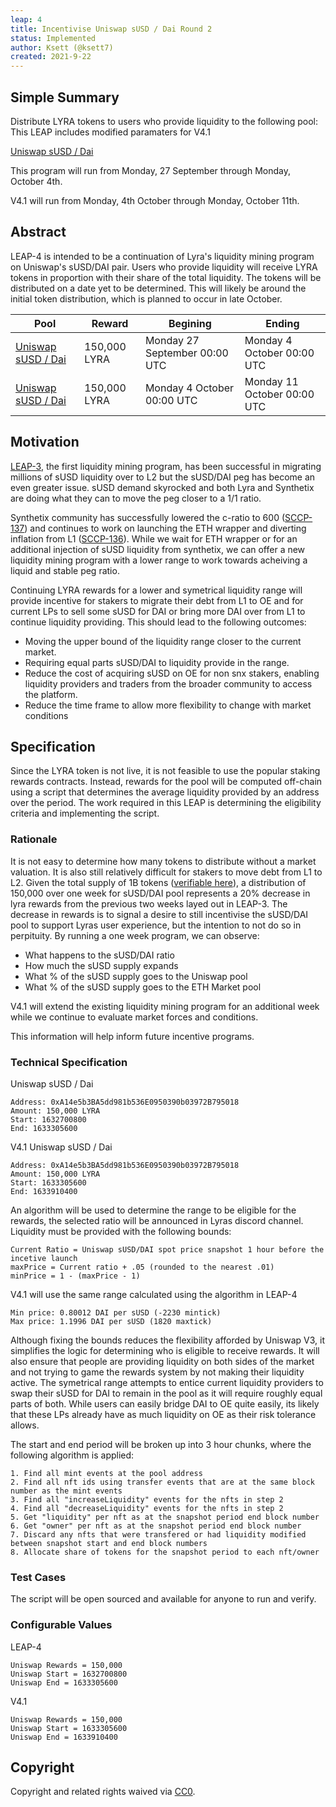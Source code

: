 ```yaml
---
leap: 4
title: Incentivise Uniswap sUSD / Dai Round 2
status: Implemented
author: Ksett (@ksett7)
created: 2021-9-22
---
```


<!--You can leave these HTML comments in your merged LEAP and delete the visible duplicate text guides, they will not appear and may be helpful to refer to if you edit it again. This is the suggested template for new LEAPs. Note that a LEAP number will be assigned by an editor. When opening a pull request to submit your LEAP, please use an abbreviated title in the filename, `leap-draft_title_abbrev.md`. The title should be 44 characters or less.-->

## Simple Summary
Distribute LYRA tokens to users who provide liquidity to the following pool:
This LEAP includes modified paramaters for V4.1

[Uniswap sUSD / Dai](https://optimistic.etherscan.io/address/0xa14e5b3ba5dd981b536e0950390b03972b795018)

This program will run from Monday, 27 September through Monday, October 4th.

V4.1  will run from Monday, 4th October through Monday, October 11th.

## Abstract
<!--A short (~200 word) description of the proposed change, the abstract should clearly describe the proposed change. This is what *will* be done if the LEAP is implemented, not *why* it should be done or *how* it will be done. If the LEAP proposes deploying a new contract, write, "we propose to deploy a new contract that will do x".-->
LEAP-4 is intended to be a continuation of Lyra's liquidity mining program on Uniswap's sUSD/DAI pair.  Users who provide liquidity will receive LYRA tokens in proportion with
their share of the total liquidity. The tokens will be distributed on a date yet to be determined. This will likely be around the initial token distribution, which is planned to
occur in late October.

| Pool          | Reward        | Begining         | Ending           |
| ------------- | ------------- | ---------------- | ---------------- |
| [Uniswap sUSD / Dai](https://optimistic.etherscan.io/address/0xa14e5b3ba5dd981b536e0950390b03972b795018)| 150,000 LYRA | Monday 27 September 00:00 UTC | Monday 4 October 00:00 UTC |
| [Uniswap sUSD / Dai](https://optimistic.etherscan.io/address/0xa14e5b3ba5dd981b536e0950390b03972b795018)| 150,000 LYRA | Monday 4 October 00:00 UTC | Monday 11 October 00:00 UTC |


## Motivation
<!--This is the problem statement. This is the *why* of the LEAP. It should clearly explain *why* the current state of the protocol is inadequate.  It is critical that you explain *why* the change is needed, if the LEAP proposes changing how something is calculated, you must address *why* the current calculation is innaccurate or wrong. This is not the place to describe how the LEAP will address the issue!-->
[LEAP-3](https://leaps.lyra.finance/leaps/leap-3/), the first liquidity mining program, has been successful in migrating millions of sUSD liquidity over to L2 but the sUSD/DAI
peg has become an even greater issue.  sUSD demand skyrocked and both Lyra and Synthetix are doing what they can to move the peg closer to a 1/1 ratio.

Synthetix community has successfully lowered the c-ratio to 600 ([SCCP-137](https://sips.synthetix.io/sccp/sccp-137/)) and continues to work on launching the ETH wrapper and
diverting inflation from L1 ([SCCP-136](https://sips.synthetix.io/sccp/sccp-137/)).  While we wait for ETH wrapper or for an additional injection of sUSD liquidity from
synthetix, we can offer a new liquidity mining program with a lower range to work towards acheiving a liquid and stable peg ratio.  

Continuing LYRA rewards for a lower and symetrical liquidity range will provide incentive for stakers to migrate their debt from L1 to OE and for current LPs to sell some sUSD
for DAI or bring more DAI over from L1 to continue liquidity providing. This should lead to the following outcomes:

- Moving the upper bound of the liquidity range closer to the current market. 
- Requiring equal parts sUSD/DAI to liquidity provide in the range. 
- Reduce the cost of acquiring sUSD on OE for non snx stakers, enabling liquidity providers and traders from the broader community to access the platform. 
- Reduce the time frame to allow more flexibility to change with market conditions 


## Specification
<!--The specification should describe the syntax and semantics of any new feature, there are five sections

### Overview
<!--This is a high level overview of *how* the LEAP will solve the problem. The overview should clearly describe how the new feature will be implemented.-->

Since the LYRA token is not live, it is not feasible to use the popular staking rewards contracts. Instead, rewards for the pool will be computed off-chain using a script that
determines the average liquidity provided by an address over the period. The work required in this LEAP is determining the eligibility criteria and implementing the script.

### Rationale
<!--This is where you explain the reasoning behind how you propose to solve the problem. Why did you propose to implement the change in this way, what were the considerations and trade-offs. The rationale fleshes out what motivated the design and why particular design decisions were made. It should describe alternate designs that were considered and related work. The rationale may also provide evidence of consensus within the community, and should discuss important objections or concerns raised during discussion.-->


It is not easy to determine how many tokens to distribute without a market valuation. It is also still relatively difficult for stakers to move debt from L1 to L2. Given the
total supply of 1B tokens ([verifiable here](https://etherscan.io/token/0x01ba67aac7f75f647d94220cc98fb30fcc5105bf)), a distribution of 150,000 over one week for sUSD/DAI pool
represents a 20% decrease in lyra rewards from the previous two weeks layed out in LEAP-3. The decrease in rewards is to signal a desire to still incentivise the sUSD/DAI pool
to support Lyras user experience, but the intention to not do so in perpituity.  By running a one week program, we can observe:

- What happens to the sUSD/DAI ratio 
- How much the sUSD supply expands 
- What % of the sUSD supply goes to the Uniswap pool 
- What % of the sUSD supply goes to the ETH Market pool 

V4.1 will extend the existing liquidity mining program for an additional week while we continue to evaluate market forces and conditions. 

This information will help inform future incentive programs.



### Technical Specification
<!--The technical specification should outline the public API of the changes proposed. That is, changes to any of the interfaces Lyra currently exposes or the creations of new ones.-->


Uniswap sUSD / Dai
```
Address: 0xA14e5b3BA5dd981b536E0950390b03972B795018
Amount: 150,000 LYRA
Start: 1632700800 
End: 1633305600
```

V4.1 Uniswap sUSD / Dai
```
Address: 0xA14e5b3BA5dd981b536E0950390b03972B795018
Amount: 150,000 LYRA
Start: 1633305600 
End: 1633910400
```

An algorithm will be used to determine the range to be eligible for the rewards, the selected ratio will be announced in Lyras discord channel.  Liquidity must be provided with the following bounds:
```
Current Ratio = Uniswap sUSD/DAI spot price snapshot 1 hour before the incetive launch
maxPrice = Current ratio + .05 (rounded to the nearest .01)
minPrice = 1 - (maxPrice - 1)
```
V4.1 will use the same range calculated using the algorithm in LEAP-4
```
Min price: 0.80012 DAI per sUSD (-2230 mintick)
Max price: 1.1996 DAI per sUSD (1820 maxtick)
```


Although fixing the bounds reduces the flexibility afforded by Uniswap V3, it simplifies the logic for determining who is eligible to receive rewards. It will also ensure that
people are providing liquidity on both sides of the market and not trying to game the rewards system by not making their liquidity active. The symetrical range attempts to
entice current liquidity providers to swap their sUSD for DAI to remain in the pool as it will require roughly equal parts of both.  While users can easily bridge DAI to OE
quite easily, its likely that these LPs already have as much liquidity on OE as their risk tolerance allows. 

The start and end period will be broken up into 3 hour chunks, where the following algorithm is applied:
```
1. Find all mint events at the pool address
2. Find all nft ids using transfer events that are at the same block number as the mint events
3. Find all "increaseLiquidity" events for the nfts in step 2
4. Find all "decreaseLiquidity" events for the nfts in step 2
5. Get "liquidity" per nft as at the snapshot period end block number
6. Get "owner" per nft as at the snapshot period end block number
7. Discard any nfts that were transfered or had liquidity modified between snapshot start and end block numbers
8. Allocate share of tokens for the snapshot period to each nft/owner
```

### Test Cases
<!--Test cases for an implementation are mandatory for LEAPs but can be included with the implementation..-->

The script will be open sourced and available for anyone to run and verify.

### Configurable Values
<!--Please list all values configurable under this implementation.-->

LEAP-4
```
Uniswap Rewards = 150,000
Uniswap Start = 1632700800
Uniswap End = 1633305600
```
V4.1
```
Uniswap Rewards = 150,000
Uniswap Start = 1633305600 
Uniswap End = 1633910400
```





## Copyright
Copyright and related rights waived via [CC0](https://creativecommons.org/publicdomain/zero/1.0/).
